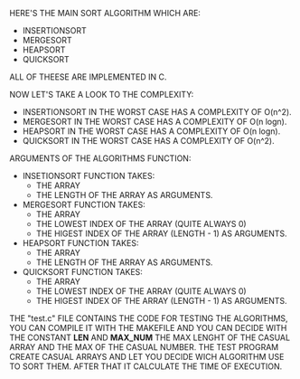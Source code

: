 HERE'S THE MAIN SORT ALGORITHM WHICH ARE:
 - INSERTIONSORT 
 - MERGESORT
 - HEAPSORT
 - QUICKSORT

ALL OF THEESE ARE IMPLEMENTED IN C. 

NOW LET'S TAKE A LOOK TO THE COMPLEXITY:
 - INSERTIONSORT IN THE WORST CASE HAS A COMPLEXITY OF O(n^2).
 - MERGESORT IN THE WORST CASE HAS A COMPLEXITY OF O(n logn).
 - HEAPSORT IN THE WORST CASE HAS A COMPLEXITY OF O(n logn).
 - QUICKSORT IN THE WORST CASE HAS A COMPLEXITY OF O(n^2).

ARGUMENTS OF THE ALGORITHMS FUNCTION:
 - INSETIONSORT FUNCTION TAKES:
    - THE ARRAY
    - THE LENGTH OF THE ARRAY 
    AS ARGUMENTS.
 - MERGESORT FUNCTION TAKES:
    - THE ARRAY 
    - THE LOWEST INDEX OF THE ARRAY (QUITE ALWAYS 0)
    - THE HIGEST INDEX OF THE ARRAY (LENGTH - 1)
     AS ARGUMENTS.
 - HEAPSORT FUNCTION TAKES:
    - THE ARRAY
    - THE LENGTH OF THE ARRAY 
    AS ARGUMENTS.
 - QUICKSORT FUNCTION TAKES:
    - THE ARRAY 
    - THE LOWEST INDEX OF THE ARRAY (QUITE ALWAYS 0)
    - THE HIGEST INDEX OF THE ARRAY (LENGTH - 1)
     AS ARGUMENTS.

THE "test.c" FILE CONTAINS THE CODE FOR TESTING THE ALGORITHMS, YOU CAN COMPILE IT WITH THE MAKEFILE AND YOU CAN DECIDE WITH THE CONSTANT __LEN__ AND __MAX_NUM__ THE MAX LENGHT OF THE CASUAL ARRAY AND THE MAX OF THE CASUAL NUMBER.
THE TEST PROGRAM CREATE CASUAL ARRAYS AND LET YOU DECIDE WICH ALGORITHM USE TO SORT THEM. AFTER THAT IT CALCULATE THE TIME OF EXECUTION.